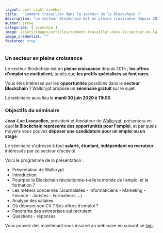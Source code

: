 ```yaml
---
layout: post-right-sidebar
title:  "Comment travailler dans le secteur de la Blockchain ?"
description: "Le secteur Blockchain est en pleine croissance depuis 2015 ; les offres d'emploi se multiplient, tandis que les profils spécialisés Blockchain se raréfient."
author: steve
categories: [ economie ]
image: assets/images/articles/comment-travailler-dans-le-secteur-de-la-blockchain-et-des-cryptomonnaies/1.png
image_credential: ""
featured: true
---
```


### Un secteur en pleine croissance

Le secteur Blockchain est en **pleine croissance** depuis 2015 ; **les offres d'emploi se multiplient**, tandis que **les profils spécialisés se font rares**.

Vous êtes intéressé par les **opportunités** possibles dans le **secteur Blockchain** ? Wallcrypt propose un **séminaire gratuit** sur le sujet. 

Le webinaire aura lieu le **mardi 30 juin 2020 à 11h00**. 

### Objectifs du séminaire

**Jean-Luc Lasquellec**, président et fondateur de [Wallcrypt](http://www.wallcrypt.fr/), présentera en quoi **la Blockchain représente des opportunités pour l'emploi**, et par quels moyens vous pouvez **déposer une candidature pour un emploi ou un stage**. 

Le séminaire s'adresse à tout **salarié, étudiant, indépendant ou recruteur** intéressés par ce secteur d'activité.

Voici le programme de la présentation : 

- Présentation de Wallcrypt
- Introduction 
- Pourquoi la Blockchain révolutionne-t-elle le monde de l’emploi et la formation ?
- Les métiers concernés (Journalistes - Informaticiens - Marketing - Finance - Juristes - Formateurs ...)
- Analyse des salaires
- Où déposer son CV ? Ses offres d'emploi ?
- Panorama des entreprises qui recrutent
- Questions - réponses

Vous pouvez dès maintenant vous inscrire au webinaire en suivant ce [lien](https://app.livestorm.co/wallcrypt/les-offres-emploi-dans-la-blockchain-et-la-cryptomonnaie). 
